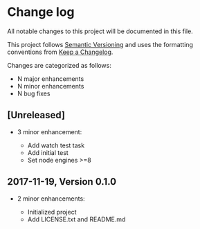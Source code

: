 # Change log

All notable changes to this project will be documented in this file.

This project follows [Semantic Versioning](http://semver.org/) and uses the formatting conventions from [Keep a Changelog](http://keepachangelog.com).

Changes are categorized as follows:

* N major enhancements
* N minor enhancements
* N bug fixes

## [Unreleased]

* 3 minor enhancement:

  * Add watch test task
  * Add initial test
  * Set node engines >=8

## 2017-11-19, Version 0.1.0

* 2 minor enhancements:

  * Initialized project
  * Add LICENSE.txt and README.md
